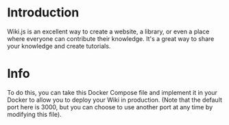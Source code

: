 # Introduction
Wiki.js is an excellent way to create a website, a library, or even a place where everyone can contribute their knowledge. It's a great way to share your knowledge and create tutorials.

# Info
To do this, you can take this Docker Compose file and implement it in your Docker to allow you to deploy your Wiki in production. (Note that the default port here is 3000, but you can choose to use another port at any time by modifying this file).

